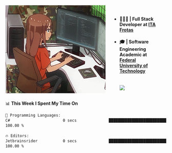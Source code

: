 
<body >
  <div style="display: flex; width: auto; margin-right: 30px ">
    <img align="right" width="312" height="274" style="padding-right:20px; " src="assets/umiko.gif" alt="Computer man" />
    <ul style="flex: 1;">
      <li><h4>🧑🏽‍💻 | Full Stack Developer at <a href="https://itafrotas.com//">ITA Frotas</a></h4></li>
      <li><h4>🎓 | Software Engineering Academic at <a href="http://www.utfpr.edu.br/">Federal University of Technology</a></h4></li>
      <br/>
      <a href="https://skillicons.dev">
        <img src="https://skillicons.dev/icons?i=ts,react,nodejs,go,swift,js,adonis,postgres,c,heroku,gradle,firebase,flutter,docker,aws,java,redis,kubernetes&theme=light&&perline=6 " />
      </a>
    </ul>  
    <br/>
  </div>
</body>


<!--START_SECTION:waka-->
📊 **This Week I Spent My Time On** 

```text
💬 Programming Languages: 
C#                       0 secs              █████████████████████████   100.00 % 

🔥 Editors: 
Jetbrainsrider           0 secs              █████████████████████████   100.00 % 
```


<!--END_SECTION:waka-->

<!--
**danielr0d/danielr0d** is a ✨ _special_ ✨ repository because its `README.md` (this file) appears on your GitHub profile.

Here are some ideas to get you started:

- 🔭 I’m currently working on ...
- 🌱 I’m currently learning ...
- 👯 I’m looking to collaborate on ...
- 🤔 I’m looking for help with ...
- 💬 Ask me about ...
- 📫 How to reach me: ...
- 😄 Pronouns: ...
- ⚡ Fun fact: ...
-->
